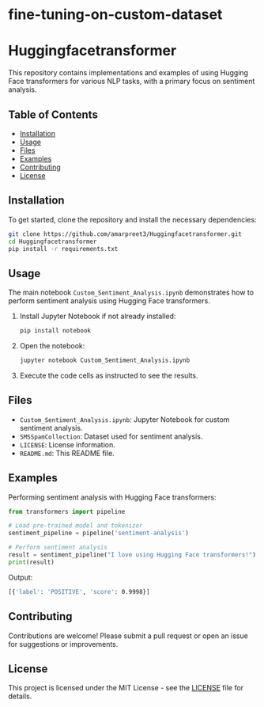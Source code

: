 # fine-tuning-on-custom-dataset


# Huggingfacetransformer

This repository contains implementations and examples of using Hugging Face transformers for various NLP tasks, with a primary focus on sentiment analysis.

## Table of Contents
- [Installation](#installation)
- [Usage](#usage)
- [Files](#files)
- [Examples](#examples)
- [Contributing](#contributing)
- [License](#license)

## Installation

To get started, clone the repository and install the necessary dependencies:

```bash
git clone https://github.com/amarpreet3/Huggingfacetransformer.git
cd Huggingfacetransformer
pip install -r requirements.txt
```

## Usage

The main notebook `Custom_Sentiment_Analysis.ipynb` demonstrates how to perform sentiment analysis using Hugging Face transformers.

1. Install Jupyter Notebook if not already installed:
    ```bash
    pip install notebook
    ```

2. Open the notebook:
    ```bash
    jupyter notebook Custom_Sentiment_Analysis.ipynb
    ```

3. Execute the code cells as instructed to see the results.

## Files

- `Custom_Sentiment_Analysis.ipynb`: Jupyter Notebook for custom sentiment analysis.
- `SMSSpamCollection`: Dataset used for sentiment analysis.
- `LICENSE`: License information.
- `README.md`: This README file.

## Examples

Performing sentiment analysis with Hugging Face transformers:

```python
from transformers import pipeline

# Load pre-trained model and tokenizer
sentiment_pipeline = pipeline('sentiment-analysis')

# Perform sentiment analysis
result = sentiment_pipeline("I love using Hugging Face transformers!")
print(result)
```

Output:
```bash
[{'label': 'POSITIVE', 'score': 0.9998}]
```

## Contributing

Contributions are welcome! Please submit a pull request or open an issue for suggestions or improvements.

## License

This project is licensed under the MIT License - see the [LICENSE](LICENSE) file for details.
```

